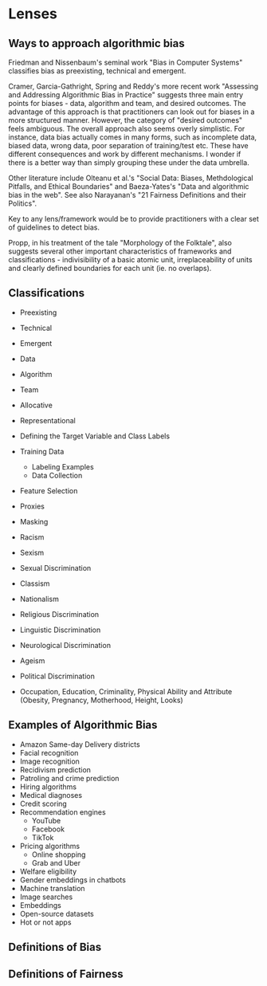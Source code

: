 # Lenses

## Ways to approach algorithmic bias

Friedman and Nissenbaum's seminal work "Bias in Computer Systems" classifies bias as preexisting, technical and emergent.

Cramer, Garcia-Gathright, Spring and Reddy's more recent work "Assessing and Addressing Algorithmic Bias in Practice" suggests three main entry points for biases - data, algorithm and team, and desired outcomes. The advantage of this approach is that practitioners can look out for biases in a more structured manner. However, the category of "desired outcomes" feels ambiguous. The overall approach also seems overly simplistic. For instance, data bias actually comes in many forms, such as incomplete data, biased data, wrong data, poor separation of training/test etc. These have different consequences and work by different mechanisms. I wonder if there is a better way than simply grouping these under the data umbrella.

Other literature include Olteanu et al.'s "Social Data: Biases, Methdological Pitfalls, and Ethical Boundaries" and Baeza-Yates's "Data and algorithmic bias in the web". See also Narayanan's "21 Fairness Definitions and their Politics".

Key to any lens/framework would be to provide practitioners with a clear set of guidelines to detect bias.

Propp, in his treatment of the tale "Morphology of the Folktale", also suggests several other important characteristics of frameworks and classifications - indivisibility of a basic atomic unit, irreplaceability of units and clearly defined boundaries for each unit (ie. no overlaps).

## Classifications

- Preexisting
- Technical
- Emergent

- Data
- Algorithm
- Team

- Allocative
- Representational

- Defining the Target Variable and Class Labels
- Training Data
	- Labeling Examples
	- Data Collection
- Feature Selection
- Proxies
- Masking

- Racism
- Sexism
- Sexual Discrimination
- Classism
- Nationalism
- Religious Discrimination
- Linguistic Discrimination
- Neurological Discrimination
- Ageism
- Political Discrimination
- Occupation, Education, Criminality, Physical Ability and Attribute (Obesity, Pregnancy, Motherhood, Height, Looks)

## Examples of Algorithmic Bias

- Amazon Same-day Delivery districts
- Facial recognition
- Image recognition
- Recidivism prediction
- Patroling and crime prediction
- Hiring algorithms
- Medical diagnoses
- Credit scoring
- Recommendation engines
	- YouTube
	- Facebook
	- TikTok
- Pricing algorithms
	- Online shopping
	- Grab and Uber
- Welfare eligibility
- Gender embeddings in chatbots
- Machine translation
- Image searches
- Embeddings
- Open-source datasets
- Hot or not apps

## Definitions of Bias

## Definitions of Fairness
